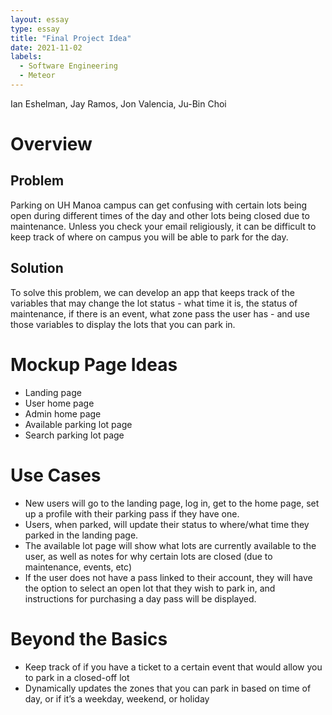 ```yaml
---
layout: essay
type: essay
title: "Final Project Idea"
date: 2021-11-02
labels:
  - Software Engineering
  - Meteor
---
```


Ian Eshelman, Jay Ramos, Jon Valencia, Ju-Bin Choi

# Overview

## Problem
Parking on UH Manoa campus can get confusing with certain lots being open during different times of the day and other lots being closed due to maintenance. Unless you check your email religiously, it can be difficult to keep track of where on campus you will be able to park for the day.


## Solution
To solve this problem, we can develop an app that keeps track of the variables that may change the lot status - what time it is, the status of maintenance, if there is an event, what zone pass the user has - and use those variables to display the lots that you can park in.


# Mockup Page Ideas
* Landing page
* User home page
* Admin home page
* Available parking lot page
* Search parking lot page


# Use Cases
* New users will go to the landing page, log in, get to the home page, set up a profile with their parking pass if they have one.
* Users, when parked, will update their status to where/what time they parked in the landing page.
* The available lot page will show what lots are currently available to the user, as well as notes for why certain lots are closed (due to maintenance, events, etc)
* If the user does not have a pass linked to their account, they will have the option to select an open lot that they wish to park in, and instructions for purchasing a day pass will be displayed.


# Beyond the Basics
* Keep track of if you have a ticket to a certain event that would allow you to park in a closed-off lot
* Dynamically updates the zones that you can park in based on time of day, or if it’s a weekday, weekend, or holiday
